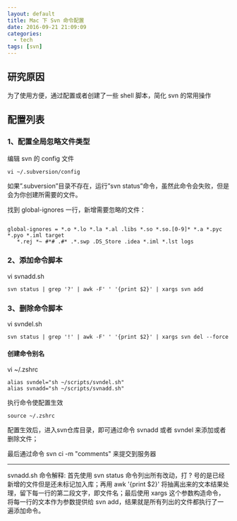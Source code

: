 ```yaml
---
layout: default
title: Mac 下 Svn 命令配置
date: 2016-09-21 21:09:09
categories:
  - tech
tags: [svn]
---
```


## 研究原因

为了使用方便，通过配置或者创建了一些 shell 脚本，简化 svn 的常用操作

## 配置列表

### 1、配置全局忽略文件类型

编辑 svn 的 config 文件
```
vi ~/.subversion/config
```
如果”.subversion”目录不存在，运行”svn status”命令，虽然此命令会失败，但是会为你创建所需要的文件。

找到 global-ignores 一行，新增需要忽略的文件：

<pre><code>
global-ignores = *.o *.lo *.la *.al .libs *.so *.so.[0-9]* *.a *.pyc *.pyo *.iml target
   *.rej *~ #*# .#* .*.swp .DS_Store .idea *.iml *.lst logs
</code></pre>

### 2、添加命令脚本

vi svnadd.sh

```shell
svn status | grep '?' | awk -F' ' '{print $2}' | xargs svn add
```

### 3、删除命令脚本

vi svndel.sh

```shell
svn status | grep '!' | awk -F' ' '{print $2}' | xargs svn del --force
```

#### 创建命令别名

vi ~/.zshrc

```shell
alias svndel="sh ~/scripts/svndel.sh"
alias svnadd="sh ~/scripts/svnadd.sh"
```

执行命令使配置生效

```
source ~/.zshrc
```

配置生效后，进入svn仓库目录，即可通过命令 svnadd 或者 svndel 来添加或者删除文件；

最后通过命令 svn ci -m "comments" 来提交到服务器

*****

svnadd.sh 命令解释: 首先使用 svn status 命令列出所有改动，打 ? 号的是已经新增的文件但是还未标记加入库；再用 awk '{print $2}' 将抽离出来的文本结果处理，留下每一行的第二段文字，即文件名；最后使用 xargs 这个参数构造命令，将每一行的文本作为参数提供给 svn add，结果就是所有列出的文件都执行了一遍添加命令。
